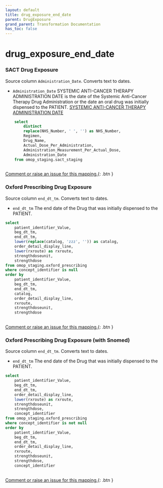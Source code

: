 ```yaml
---
layout: default
title: drug_exposure_end_date
parent: DrugExposure
grand_parent: Transformation Documentation
has_toc: false
---
```

# drug_exposure_end_date
### SACT Drug Exposure
Source column  `Administration_Date`.
Converts text to dates.

* `Administration_Date` SYSTEMIC ANTI-CANCER THERAPY ADMINISTRATION DATE is the date of the Systemic Anti-Cancer Therapy Drug Administration or the date an oral drug was initially dispensed to the PATIENT. [SYSTEMIC ANTI-CANCER THERAPY ADMINISTRATION DATE](https://www.datadictionary.nhs.uk/data_elements/systemic_anti-cancer_therapy_administration_date.html)

```sql
	select
		distinct
		replace(NHS_Number, ' ', '') as NHS_Number,
		Regimen,
		Drug_Name,
		Actual_Dose_Per_Administration,
		Administration_Measurement_Per_Actual_Dose,
		Administration_Date
	from omop_staging.sact_staging
	
```


[Comment or raise an issue for this mapping.](https://github.com/answerdigital/oxford-omop-data-mapper/issues/new?title=OMOP%20DrugExposure%20table%20drug_exposure_end_date%20field%20SACT%20Drug%20Exposure%20mapping){: .btn }
### Oxford Prescribing Drug Exposure
Source column  `end_dt_tm`.
Converts text to dates.

* `end_dt_tm` The end date of the Drug that was initially dispensed to the PATIENT. 

```sql
select
	patient_identifier_Value,
	beg_dt_tm,
	end_dt_tm,
	lower(replace(catalog, 'zzz', '')) as catalog,
	order_detail_display_line,
	lower(rxroute) as rxroute,
	strengthdoseunit,
	strengthdose
from omop_staging.oxford_prescribing
where concept_identifier is null
order by
	patient_identifier_Value,
	beg_dt_tm,
	end_dt_tm,
	catalog,
	order_detail_display_line,
	rxroute,
	strengthdoseunit,
	strengthdose
	
```


[Comment or raise an issue for this mapping.](https://github.com/answerdigital/oxford-omop-data-mapper/issues/new?title=OMOP%20DrugExposure%20table%20drug_exposure_end_date%20field%20Oxford%20Prescribing%20Drug%20Exposure%20mapping){: .btn }
### Oxford Prescribing Drug Exposure (with Snomed)
Source column  `end_dt_tm`.
Converts text to dates.

* `end_dt_tm` The end date of the Drug that was initially dispensed to the PATIENT. 

```sql
select
	patient_identifier_Value,
	beg_dt_tm,
	end_dt_tm,
	order_detail_display_line,
	lower(rxroute) as rxroute,
	strengthdoseunit,
	strengthdose,
	concept_identifier
from omop_staging.oxford_prescribing
where concept_identifier is not null
order by
	patient_identifier_Value,
	beg_dt_tm,
	end_dt_tm,
	order_detail_display_line,
	rxroute,
	strengthdoseunit,
	strengthdose,
	concept_identifier
	
```


[Comment or raise an issue for this mapping.](https://github.com/answerdigital/oxford-omop-data-mapper/issues/new?title=OMOP%20DrugExposure%20table%20drug_exposure_end_date%20field%20Oxford%20Prescribing%20Drug%20Exposure%20(with%20Snomed)%20mapping){: .btn }
